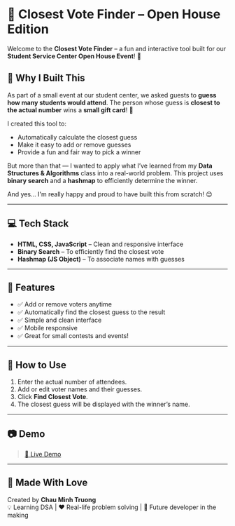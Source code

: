 # 🎯 Closest Vote Finder – Open House Edition

Welcome to the **Closest Vote Finder** – a fun and interactive tool built for our **Student Service Center Open House Event**! 🎉

## 🧠 Why I Built This

As part of a small event at our student center, we asked guests to **guess how many students would attend**. The person whose guess is **closest to the actual number** wins a **small gift card**! 🎁

I created this tool to:
- Automatically calculate the closest guess
- Make it easy to add or remove guesses
- Provide a fun and fair way to pick a winner

But more than that — I wanted to apply what I’ve learned from my **Data Structures & Algorithms** class into a real-world problem. This project uses **binary search** and a **hashmap** to efficiently determine the winner.

And yes... I'm really happy and proud to have built this from scratch! 😊

---

## 💻 Tech Stack

- **HTML, CSS, JavaScript** – Clean and responsive interface  
- **Binary Search** – To efficiently find the closest vote  
- **Hashmap (JS Object)** – To associate names with guesses  

---

## 📸 Features

- ✅ Add or remove voters anytime  
- ✅ Automatically find the closest guess to the result  
- ✅ Simple and clean interface  
- ✅ Mobile responsive  
- ✅ Great for small contests and events!  

---

## 🚀 How to Use

1. Enter the actual number of attendees.  
2. Add or edit voter names and their guesses.  
3. Click **Find Closest Vote**.  
4. The closest guess will be displayed with the winner’s name.  

---

## 📷 Demo

> [🔗 Live Demo](https://gbc-openhouse-vote.netlify.app/)

---

## 🙌 Made With Love

Created by **Chau Minh Truong**  
💡 Learning DSA | ❤️ Real-life problem solving | 🌟 Future developer in the making
